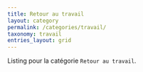 ```yaml
---
title: Retour au travail
layout: category
permalink: /categories/travail/
taxonomy: travail
entries_layout: grid
---
```


Listing pour la catégorie `Retour au travail`.
